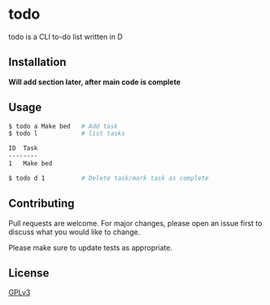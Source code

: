 # todo

todo is a CLI to-do list written in D

## Installation

**Will add section later, after main code is complete**

## Usage

```Bash
$ todo a Make bed   # Add task
$ todo l            # list tasks

ID  Task
--------
1   Make bed

$ todo d 1          # Delete task/mark task as complete
```

## Contributing
Pull requests are welcome. For major changes, please open an issue first to discuss what you would like to change.

Please make sure to update tests as appropriate.

## License
[GPLv3](https://choosealicense.com/licenses/gpl-3.0/)
